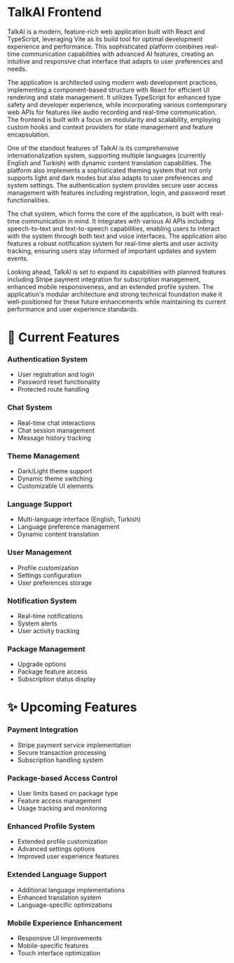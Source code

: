 # TalkAI Frontend

TalkAI is a modern, feature-rich web application built with React and TypeScript, leveraging Vite as its build tool for optimal development experience and performance. This sophisticated platform combines real-time communication capabilities with advanced AI features, creating an intuitive and responsive chat interface that adapts to user preferences and needs.

The application is architected using modern web development practices, implementing a component-based structure with React for efficient UI rendering and state management. It utilizes TypeScript for enhanced type safety and developer experience, while incorporating various contemporary web APIs for features like audio recording and real-time communication. The frontend is built with a focus on modularity and scalability, employing custom hooks and context providers for state management and feature encapsulation.

One of the standout features of TalkAI is its comprehensive internationalization system, supporting multiple languages (currently English and Turkish) with dynamic content translation capabilities. The platform also implements a sophisticated theming system that not only supports light and dark modes but also adapts to user preferences and system settings. The authentication system provides secure user access management with features including registration, login, and password reset functionalities.

The chat system, which forms the core of the application, is built with real-time communication in mind. It integrates with various AI APIs including speech-to-text and text-to-speech capabilities, enabling users to interact with the system through both text and voice interfaces. The application also features a robust notification system for real-time alerts and user activity tracking, ensuring users stay informed of important updates and system events.

Looking ahead, TalkAI is set to expand its capabilities with planned features including Stripe payment integration for subscription management, enhanced mobile responsiveness, and an extended profile system. The application's modular architecture and strong technical foundation make it well-positioned for these future enhancements while maintaining its current performance and user experience standards.

# 🚀 Current Features

### Authentication System
  - User registration and login
  - Password reset functionality
  - Protected route handling

### Chat System
  - Real-time chat interactions
  - Chat session management
  - Message history tracking

### Theme Management
  - Dark/Light theme support
  - Dynamic theme switching
  - Customizable UI elements

### Language Support
  - Multi-language interface (English, Turkish)
  - Language preference management
  - Dynamic content translation

### User Management
  - Profile customization
  - Settings configuration
  - User preferences storage

### Notification System
  - Real-time notifications
  - System alerts
  - User activity tracking

### Package Management
  - Upgrade options
  - Package feature access
  - Subscription status display

# ✨ Upcoming Features

### Payment Integration
  - Stripe payment service implementation
  - Secure transaction processing
  - Subscription handling system

### Package-based Access Control
  - User limits based on package type
  - Feature access management
  - Usage tracking and monitoring

### Enhanced Profile System
  - Extended profile customization
  - Advanced settings options
  - Improved user experience features

### Extended Language Support
  - Additional language implementations
  - Enhanced translation system
  - Language-specific optimizations

### Mobile Experience Enhancement
  - Responsive UI improvements
  - Mobile-specific features
  - Touch interface optimization

